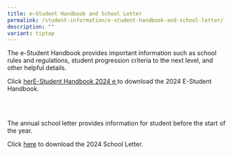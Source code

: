 ```yaml
---
title: e–Student Handbook and School Letter
permalink: /student-information/e-student-handbook-and-school-letter/
description: ""
variant: tiptap
---
```

<p>The e-Student Handbook provides important information such as school rules and regulations, student progression criteria to the next level, and other helpful details.</p><p>Click <a href="/files/Handbooks and Letters/Student_Handbook_2024.pdf" rel="noopener noreferrer nofollow" target="_blank">her</a><a href="/files/Handbooks and Letters/Student_Handbook_2024__revised_.pdf" rel="noopener noreferrer nofollow" target="_blank">E-Student Handbook 2024 </a><a href="/files/Handbooks and Letters/Student_Handbook_2024.pdf" rel="noopener noreferrer nofollow" target="_blank">e </a>to download the 2024 E-Student Handbook.</p><p><br><br></p><p>The annual school letter provides information for student before the start of the year.</p><p>Click <a href="/files/Handbooks and Letters/MSS_2024_School_Letter__Final_.pdf" rel="noopener noreferrer nofollow" target="_blank">here</a> to download the 2024 School Letter.</p>